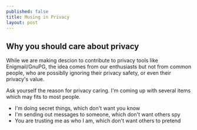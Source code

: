 ```yaml
---
published: false
title: Musing in Privacy
layout: post
---
```



## Why you should care about privacy

While we are making descion to contribute to privacy tools like Enigmail/GnuPG, the idea comes from our enthusiasts but not from common people, who are possiblly ignoring their privacy safety, or even their privacy's value.

Ask yourself the reason for privacy caring. I'm coming up with several items which may fits to most people.

- I'm doing secret things, which don't want you know
- I'm sending out messages to someone, which don't want others spy
- You are trusting me as who I am, which don't want others to pretend
